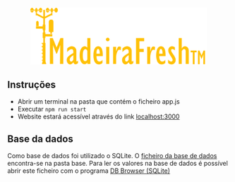 <p align="center">
  <a href="https://madeira-fresh.herokuapp.com/">
    <img src="./LOGOAmarelo.png" width="400" alt="Godot Engine logo">
  </a>
</p>

## Instruções
- Abrir um terminal na pasta que contém o ficheiro app.js
- Executar ```npm run start```
- Website estará acessível através do link [localhost:3000](https://localhost:3000)

## Base da dados
Como base de dados foi utilizado o SQLite. O [ficheiro da base de dados](./main.sqlite3) encontra-se na pasta base.
Para ler os valores na base de dados é possível abrir este ficheiro com o programa [DB Browser (SQLite)](https://download.sqlitebrowser.org/DB.Browser.for.SQLite-3.12.2-win32.msi)
